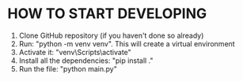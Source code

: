 
# HOW TO START DEVELOPING
1. Clone GitHub repository (if you haven't done so already)
2. Run: "python -m venv venv". This will create a virtual environment
3. Activate it: "venv\Scripts\activate"
4. Install all the dependencies: "pip install ."
5. Run the file: "python main.py"
